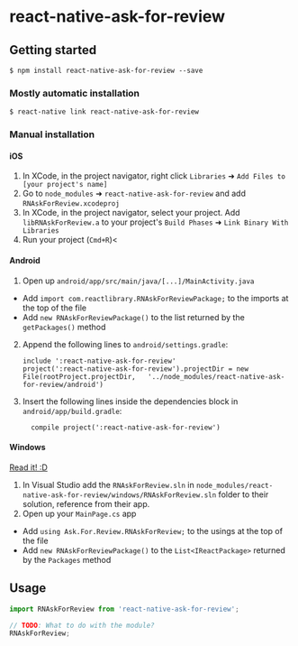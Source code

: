 
# react-native-ask-for-review

## Getting started

`$ npm install react-native-ask-for-review --save`

### Mostly automatic installation

`$ react-native link react-native-ask-for-review`

### Manual installation


#### iOS

1. In XCode, in the project navigator, right click `Libraries` ➜ `Add Files to [your project's name]`
2. Go to `node_modules` ➜ `react-native-ask-for-review` and add `RNAskForReview.xcodeproj`
3. In XCode, in the project navigator, select your project. Add `libRNAskForReview.a` to your project's `Build Phases` ➜ `Link Binary With Libraries`
4. Run your project (`Cmd+R`)<

#### Android

1. Open up `android/app/src/main/java/[...]/MainActivity.java`
  - Add `import com.reactlibrary.RNAskForReviewPackage;` to the imports at the top of the file
  - Add `new RNAskForReviewPackage()` to the list returned by the `getPackages()` method
2. Append the following lines to `android/settings.gradle`:
  	```
  	include ':react-native-ask-for-review'
  	project(':react-native-ask-for-review').projectDir = new File(rootProject.projectDir, 	'../node_modules/react-native-ask-for-review/android')
  	```
3. Insert the following lines inside the dependencies block in `android/app/build.gradle`:
  	```
      compile project(':react-native-ask-for-review')
  	```

#### Windows
[Read it! :D](https://github.com/ReactWindows/react-native)

1. In Visual Studio add the `RNAskForReview.sln` in `node_modules/react-native-ask-for-review/windows/RNAskForReview.sln` folder to their solution, reference from their app.
2. Open up your `MainPage.cs` app
  - Add `using Ask.For.Review.RNAskForReview;` to the usings at the top of the file
  - Add `new RNAskForReviewPackage()` to the `List<IReactPackage>` returned by the `Packages` method


## Usage
```javascript
import RNAskForReview from 'react-native-ask-for-review';

// TODO: What to do with the module?
RNAskForReview;
```
  